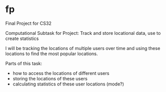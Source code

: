 # fp
Final Project for CS32 

Computational Subtask for Project: Track and store locational data, use to create statistics

I will be tracking the locations of multiple users over time and using these locations to find the most popular locations.

Parts of this task:
  - how to access the locations of different users
  - storing the locations of these users
  - calculating statistics of these user locations (mode?)
